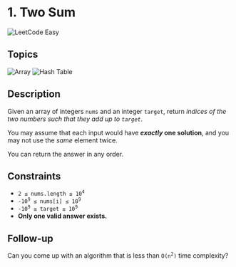 # 1. Two Sum

![LeetCode Easy](https://honey.badgers.space/badge/difficulty/easy/green)

## Topics

![Array](https://honey.badgers.space/badge/github/Array/blue?icon=feather-tag&label=)
![Hash Table](https://honey.badgers.space/badge/github/Hash%20Table/blue?icon=feather-tag&label=)

## Description

Given an array of integers <code>nums</code> and an integer <code>target</code>, return *indices of the two numbers such that they add up to <code>target</code>*.

You may assume that each input would have ***exactly* one solution**, and you may not use the *same* element twice.

You can return the answer in any order.

## Constraints

- <code>2 &le; nums.length &le; 10<sup>4</sup></code>
- <code>-10<sup>9</sup> &le; nums[i] &le; 10<sup>9</sup></code>
- <code>-10<sup>9</sup> &le; target &le; 10<sup>9</sup></code>
- **Only one valid answer exists.**

 ## Follow-up
 Can you come up with an algorithm that is less than <code>O(n<sup>2</sup>)</code> time complexity?
